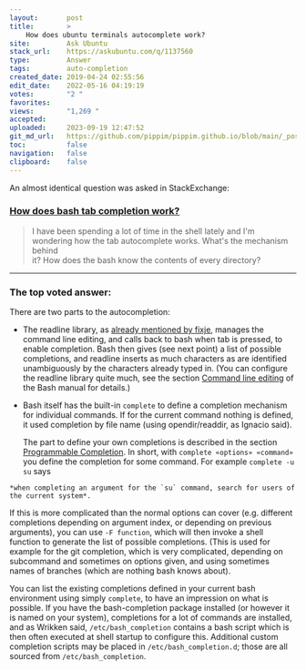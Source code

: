 ```yaml
---
layout:       post
title:        >
    How does ubuntu terminals autocomplete work?
site:         Ask Ubuntu
stack_url:    https://askubuntu.com/q/1137560
type:         Answer
tags:         auto-completion
created_date: 2019-04-24 02:55:56
edit_date:    2022-05-16 04:19:19
votes:        "2 "
favorites:    
views:        "1,269 "
accepted:     
uploaded:     2023-09-19 12:47:52
git_md_url:   https://github.com/pippim/pippim.github.io/blob/main/_posts/2019/2019-04-24-How-does-ubuntu-terminals-autocomplete-work_.md
toc:          false
navigation:   false
clipboard:    false
---
```


An almost identical question was asked in StackExchange:

### [How does bash tab completion work?][1]

> I have been spending a lot of time in the shell lately and I'm  
> wondering how the tab autocomplete works. What's the mechanism behind  
> it? How does the bash know the contents of every directory?  


----------


### The top voted answer:

There are two parts to the autocompletion:

* The readline library, as [already mentioned by fixje][2], manages the command line editing, and calls back to bash when tab is pressed, to enable completion. Bash then gives (see next point) a list of possible completions, and readline inserts as much characters as are identified unambiguously by the characters already typed in. (You can configure the readline library quite much, see the section [Command line editing][3] of the Bash manual for details.)

* Bash itself has the built-in `complete` to define a completion mechanism for individual commands. If for the current command nothing is defined, it used completion by file name (using opendir/readdir, as Ignacio said).

   The part to define your own completions is described in the section [Programmable Completion][4]. In short, with
   `complete «options» «command»` you define the completion for some command. For example `complete -u su` says
``` 
*when completing an argument for the `su` command, search for users of the current system*.
```

   If this is more complicated than the
   normal options can cover (e.g. different completions depending on argument index, or depending on previous arguments),
   you can use `-F function`, which will then invoke a shell function to generate the list of possible completions.
   (This is used for example for the git completion, which is very complicated, depending on subcommand and sometimes
   on options given, and using sometimes names of branches (which are nothing bash knows about).

You can list the existing completions defined in your current bash environment using simply `complete`, to have an impression on what is possible. If you have the bash-completion package installed (or however it is named on your system), completions for a lot of commands are installed, and as Wrikken said, `/etc/bash_completion` contains a bash script which is then often executed at shell startup to configure this. Additional custom completion scripts may be placed in `/etc/bash_completion.d`; those are all sourced from `/etc/bash_completion`.


  [1]: https://stackoverflow.com/questions/5570795/how-does-bash-tab-completion-work
  [2]: https://stackoverflow.com/a/5573983/6010333
  [3]: http://info2html.sourceforge.net/cgi-bin/info2html-demo/info2html?%28bash.info.gz%29Command%2520Line%2520Editing
  [4]: http://info2html.sourceforge.net/cgi-bin/info2html-demo/info2html?%28bash.info.gz%29Programmable%2520Completion
